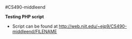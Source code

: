 #CS490-middleend

__Testing PHP script__
* Script can be found at http://web.njit.edu/~ejp9/CS490-middleend/FILENAME
